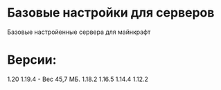 # Базовые настройки для серверов
Базовые настройенные сервера для майнкрафт 
# Версии:
1.20
1.19.4 - Вес 45,7 МБ.
1.18.2
1.16.5
1.14.4
1.12.2
